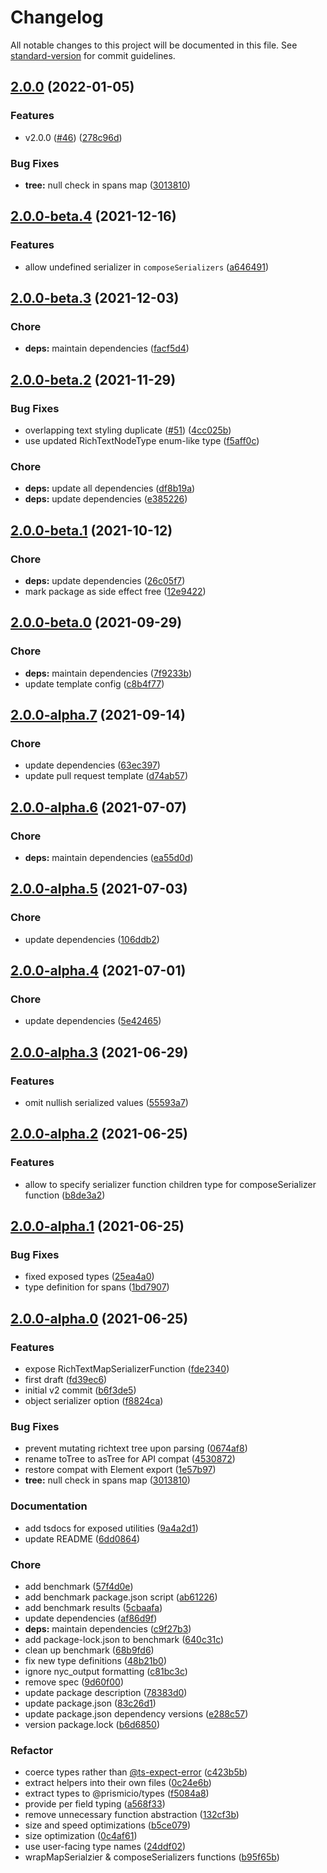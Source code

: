 # Changelog

All notable changes to this project will be documented in this file. See [standard-version](https://github.com/conventional-changelog/standard-version) for commit guidelines.

## [2.0.0](https://github.com/prismicio/prismic-richtext/compare/v1.0.3...v2.0.0) (2022-01-05)


### Features

* v2.0.0 ([#46](https://github.com/prismicio/prismic-richtext/issues/46)) ([278c96d](https://github.com/prismicio/prismic-richtext/commit/278c96dd251775242cad10925d2662e0be4b30e0))


### Bug Fixes

* **tree:** null check in spans map ([3013810](https://github.com/prismicio/prismic-richtext/commit/30138102d62333c6cc82a83da4605163a2ecb9b4))

## [2.0.0-beta.4](https://github.com/prismicio/prismic-richtext/compare/v2.0.0-beta.3...v2.0.0-beta.4) (2021-12-16)


### Features

* allow undefined serializer in `composeSerializers` ([a646491](https://github.com/prismicio/prismic-richtext/commit/a64649154c43e8cefca6cd4e1a8f1c8dff70acca))

## [2.0.0-beta.3](https://github.com/prismicio/prismic-richtext/compare/v2.0.0-beta.2...v2.0.0-beta.3) (2021-12-03)


### Chore

* **deps:** maintain dependencies ([facf5d4](https://github.com/prismicio/prismic-richtext/commit/facf5d4367a15959c6911f64fe1c7ea911911e66))

## [2.0.0-beta.2](https://github.com/prismicio/prismic-richtext/compare/v2.0.0-beta.1...v2.0.0-beta.2) (2021-11-29)


### Bug Fixes

* overlapping text styling duplicate ([#51](https://github.com/prismicio/prismic-richtext/issues/51)) ([4cc025b](https://github.com/prismicio/prismic-richtext/commit/4cc025bac5ce3826f0a88243fad38998ad26167b))
* use updated RichTextNodeType enum-like type ([f5aff0c](https://github.com/prismicio/prismic-richtext/commit/f5aff0c5794729ea9ce14a2f0b1adece092269c1))


### Chore

* **deps:** update all dependencies ([df8b19a](https://github.com/prismicio/prismic-richtext/commit/df8b19a843d1cd0c77acd4eb0aec082ee9dde93d))
* **deps:** update dependencies ([e385226](https://github.com/prismicio/prismic-richtext/commit/e3852265c2dbc447f086bc39bb8b506cc0517fac))

## [2.0.0-beta.1](https://github.com/prismicio/prismic-richtext/compare/v2.0.0-beta.0...v2.0.0-beta.1) (2021-10-12)


### Chore

* **deps:** update dependencies ([26c05f7](https://github.com/prismicio/prismic-richtext/commit/26c05f7f3cef66c999581dba011cc5fb315492a2))
* mark package as side effect free ([12e9422](https://github.com/prismicio/prismic-richtext/commit/12e94221650b5eb7974f5dbb9309831eb9ebc47c))

## [2.0.0-beta.0](https://github.com/prismicio/prismic-richtext/compare/v2.0.0-alpha.7...v2.0.0-beta.0) (2021-09-29)


### Chore

* **deps:** maintain dependencies ([7f9233b](https://github.com/prismicio/prismic-richtext/commit/7f9233b7555d92a798515ba9dad2fab008d1966f))
* update template config ([c8b4f77](https://github.com/prismicio/prismic-richtext/commit/c8b4f7754af6c66eedd2ac29cb31b1b901527513))

## [2.0.0-alpha.7](https://github.com/prismicio/prismic-richtext/compare/v2.0.0-alpha.6...v2.0.0-alpha.7) (2021-09-14)


### Chore

* update dependencies ([63ec397](https://github.com/prismicio/prismic-richtext/commit/63ec397b11f578655413325fdecbe0951d33c711))
* update pull request template ([d74ab57](https://github.com/prismicio/prismic-richtext/commit/d74ab57453d74fcd9955834d648e5c1dbc4bc518))

## [2.0.0-alpha.6](https://github.com/prismicio/prismic-richtext/compare/v2.0.0-alpha.5...v2.0.0-alpha.6) (2021-07-07)


### Chore

* **deps:** maintain dependencies ([ea55d0d](https://github.com/prismicio/prismic-richtext/commit/ea55d0d51b207d7c9345781618ebf8f3f4a34c52))

## [2.0.0-alpha.5](https://github.com/prismicio/prismic-richtext/compare/v2.0.0-alpha.4...v2.0.0-alpha.5) (2021-07-03)


### Chore

* update dependencies ([106ddb2](https://github.com/prismicio/prismic-richtext/commit/106ddb29d7df728fa12986efaa65b8cea5e8ccdd))

## [2.0.0-alpha.4](https://github.com/prismicio/prismic-richtext/compare/v2.0.0-alpha.3...v2.0.0-alpha.4) (2021-07-01)


### Chore

* update dependencies ([5e42465](https://github.com/prismicio/prismic-richtext/commit/5e42465bea21a008e2cdc5e3aa1397fb9a7fb38b))

## [2.0.0-alpha.3](https://github.com/prismicio/prismic-richtext/compare/v2.0.0-alpha.2...v2.0.0-alpha.3) (2021-06-29)


### Features

* omit nullish serialized values ([55593a7](https://github.com/prismicio/prismic-richtext/commit/55593a721b5194381871d1ec135439c0bd75e679))

## [2.0.0-alpha.2](https://github.com/prismicio/prismic-richtext/compare/v2.0.0-alpha.1...v2.0.0-alpha.2) (2021-06-25)


### Features

* allow to specify serializer function children type for composeSerializer function ([b8de3a2](https://github.com/prismicio/prismic-richtext/commit/b8de3a240b6f6c932d07855bf1b184f8a51ae181))

## [2.0.0-alpha.1](https://github.com/prismicio/prismic-richtext/compare/v2.0.0-alpha.0...v2.0.0-alpha.1) (2021-06-25)


### Bug Fixes

* fixed exposed types ([25ea4a0](https://github.com/prismicio/prismic-richtext/commit/25ea4a04fe0d63238432fbfc29cf36c7590cda0f))
* type definition for spans ([1bd7907](https://github.com/prismicio/prismic-richtext/commit/1bd79079a9898ce4b6b45cb6f81fdcf9ca862d6b))

## [2.0.0-alpha.0](https://github.com/prismicio/prismic-richtext/compare/v1.0.3...v2.0.0-alpha.0) (2021-06-25)


### Features

* expose RichTextMapSerializerFunction ([fde2340](https://github.com/prismicio/prismic-richtext/commit/fde2340b01605185cd83c307cd97ec7285dde81d))
* first draft ([fd39ec6](https://github.com/prismicio/prismic-richtext/commit/fd39ec62058e55fb04a6878a64664c5cd3b2ae9a))
* initial v2 commit ([b6f3de5](https://github.com/prismicio/prismic-richtext/commit/b6f3de59996a6113a23d5cf261e61fad03c84073))
* object serializer option ([f8824ca](https://github.com/prismicio/prismic-richtext/commit/f8824ca6dbf7267208d6249aa6eec5a376e789b4))


### Bug Fixes

* prevent mutating richtext tree upon parsing ([0674af8](https://github.com/prismicio/prismic-richtext/commit/0674af8906a8566a23d60d2a11464979b2a50824))
* rename toTree to asTree for API compat ([4530872](https://github.com/prismicio/prismic-richtext/commit/4530872998d5677594614e8b15c65c570b6d1348))
* restore compat with Element export ([1e57b97](https://github.com/prismicio/prismic-richtext/commit/1e57b97fa02cae8b8458c5bfb66e128b1d8c8045))
* **tree:** null check in spans map ([3013810](https://github.com/prismicio/prismic-richtext/commit/30138102d62333c6cc82a83da4605163a2ecb9b4))


### Documentation

* add tsdocs for exposed utilities ([9a4a2d1](https://github.com/prismicio/prismic-richtext/commit/9a4a2d1dab404162834f22bcfe3739de0f9c06c2))
* update README ([6dd0864](https://github.com/prismicio/prismic-richtext/commit/6dd08643d6a4b49af9ab9286fdee0987b50e0d03))


### Chore

* add benchmark ([57f4d0e](https://github.com/prismicio/prismic-richtext/commit/57f4d0ea15b970faffb7fbd0c60c8cb82a1ae44e))
* add benchmark package.json script ([ab61226](https://github.com/prismicio/prismic-richtext/commit/ab61226a08f210363c2d6cca335aa80cc820491c))
* add benchmark results ([5cbaafa](https://github.com/prismicio/prismic-richtext/commit/5cbaafa64c2883aa0bfee3f3c97f9342dcd000c4))
* update dependencies ([af86d9f](https://github.com/prismicio/prismic-richtext/commit/af86d9fefe5ae2b855b7ae79ea144d15a234b780))
* **deps:** maintain dependencies ([c9f27b3](https://github.com/prismicio/prismic-richtext/commit/c9f27b3e0574c6919d6cd01d7e25bc298a7bc9e6))
* add package-lock.json to benchmark ([640c31c](https://github.com/prismicio/prismic-richtext/commit/640c31c5b4c74d9805a039c6cdebaa31cd68fd1a))
* clean up benchmark ([68b9fd6](https://github.com/prismicio/prismic-richtext/commit/68b9fd6cd603629b3ffcf554a349e39ea6d372da))
* fix new type definitions ([48b21b0](https://github.com/prismicio/prismic-richtext/commit/48b21b0654ecbe728a1de9558d5086fa33085055))
* ignore nyc_output formatting ([c81bc3c](https://github.com/prismicio/prismic-richtext/commit/c81bc3caf32413036abe0e2b40828dee3c7a4506))
* remove spec ([9d60f00](https://github.com/prismicio/prismic-richtext/commit/9d60f006714fe3ac03ef0bef02fcb7ed22804408))
* update package description ([78383d0](https://github.com/prismicio/prismic-richtext/commit/78383d03cbcecd97756e22fb21482b6debdd0562))
* update package.json ([83c26d1](https://github.com/prismicio/prismic-richtext/commit/83c26d1210b99b5920a464096e2758c2dcd6a083))
* update package.json dependency versions ([e288c57](https://github.com/prismicio/prismic-richtext/commit/e288c57f1efa775709354cf3283cf16d2ae4cae4))
* version package.lock ([b6d6850](https://github.com/prismicio/prismic-richtext/commit/b6d68509569e488b94ded2186dd2b6b0544cd9b7))


### Refactor

* coerce types rather than [@ts-expect-error](https://github.com/ts-expect-error) ([c423b5b](https://github.com/prismicio/prismic-richtext/commit/c423b5b8c62bd4abdd513c5ffe3f9df8c3133365))
* extract helpers into their own files ([0c24e6b](https://github.com/prismicio/prismic-richtext/commit/0c24e6b8eec94fe8c29e52f5c915addda579588a))
* extract types to @prismicio/types ([f5084a8](https://github.com/prismicio/prismic-richtext/commit/f5084a8423433096e01844489a0394f384a0412e))
* provide per field typing ([a568f33](https://github.com/prismicio/prismic-richtext/commit/a568f33243f3151b7c34afc2694f86421ca18b7b))
* remove unnecessary function abstraction ([132cf3b](https://github.com/prismicio/prismic-richtext/commit/132cf3bc70ce163e9ccb11bd908415719643a9c2))
* size and speed optimizations ([b5ce079](https://github.com/prismicio/prismic-richtext/commit/b5ce079e199c555969dc4ac679c5e2e61604c4d3))
* size optimization ([0c4af61](https://github.com/prismicio/prismic-richtext/commit/0c4af614e4045c9cba8a28d3ef10baf6160e6738))
* use user-facing type names ([24ddf02](https://github.com/prismicio/prismic-richtext/commit/24ddf02a9ac2da13e3a142fb2d5e80521a7fcc33))
* wrapMapSerialzier & composeSerializers functions ([b95f65b](https://github.com/prismicio/prismic-richtext/commit/b95f65b50027d649c2833110a26cead1b67d14af))
